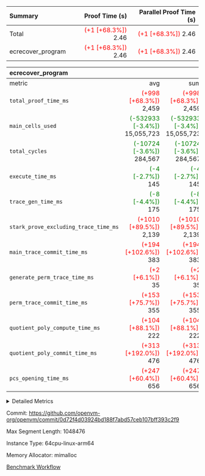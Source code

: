 | Summary | Proof Time (s) | Parallel Proof Time (s) |
|:---|---:|---:|
| Total | <span style='color: red'>(+1 [+68.3%])</span> 2.46 | <span style='color: red'>(+1 [+68.3%])</span> 2.46 |
| ecrecover_program | <span style='color: red'>(+1 [+68.3%])</span> 2.46 | <span style='color: red'>(+1 [+68.3%])</span> 2.46 |


| ecrecover_program |||||
|:---|---:|---:|---:|---:|
|metric|avg|sum|max|min|
| `total_proof_time_ms ` | <span style='color: red'>(+998 [+68.3%])</span> 2,459 | <span style='color: red'>(+998 [+68.3%])</span> 2,459 | <span style='color: red'>(+998 [+68.3%])</span> 2,459 | <span style='color: red'>(+998 [+68.3%])</span> 2,459 |
| `main_cells_used     ` | <span style='color: green'>(-532933 [-3.4%])</span> 15,055,723 | <span style='color: green'>(-532933 [-3.4%])</span> 15,055,723 | <span style='color: green'>(-532933 [-3.4%])</span> 15,055,723 | <span style='color: green'>(-532933 [-3.4%])</span> 15,055,723 |
| `total_cycles        ` | <span style='color: green'>(-10724 [-3.6%])</span> 284,567 | <span style='color: green'>(-10724 [-3.6%])</span> 284,567 | <span style='color: green'>(-10724 [-3.6%])</span> 284,567 | <span style='color: green'>(-10724 [-3.6%])</span> 284,567 |
| `execute_time_ms     ` | <span style='color: green'>(-4 [-2.7%])</span> 145 | <span style='color: green'>(-4 [-2.7%])</span> 145 | <span style='color: green'>(-4 [-2.7%])</span> 145 | <span style='color: green'>(-4 [-2.7%])</span> 145 |
| `trace_gen_time_ms   ` | <span style='color: green'>(-8 [-4.4%])</span> 175 | <span style='color: green'>(-8 [-4.4%])</span> 175 | <span style='color: green'>(-8 [-4.4%])</span> 175 | <span style='color: green'>(-8 [-4.4%])</span> 175 |
| `stark_prove_excluding_trace_time_ms` | <span style='color: red'>(+1010 [+89.5%])</span> 2,139 | <span style='color: red'>(+1010 [+89.5%])</span> 2,139 | <span style='color: red'>(+1010 [+89.5%])</span> 2,139 | <span style='color: red'>(+1010 [+89.5%])</span> 2,139 |
| `main_trace_commit_time_ms` | <span style='color: red'>(+194 [+102.6%])</span> 383 | <span style='color: red'>(+194 [+102.6%])</span> 383 | <span style='color: red'>(+194 [+102.6%])</span> 383 | <span style='color: red'>(+194 [+102.6%])</span> 383 |
| `generate_perm_trace_time_ms` | <span style='color: red'>(+2 [+6.1%])</span> 35 | <span style='color: red'>(+2 [+6.1%])</span> 35 | <span style='color: red'>(+2 [+6.1%])</span> 35 | <span style='color: red'>(+2 [+6.1%])</span> 35 |
| `perm_trace_commit_time_ms` | <span style='color: red'>(+153 [+75.7%])</span> 355 | <span style='color: red'>(+153 [+75.7%])</span> 355 | <span style='color: red'>(+153 [+75.7%])</span> 355 | <span style='color: red'>(+153 [+75.7%])</span> 355 |
| `quotient_poly_compute_time_ms` | <span style='color: red'>(+104 [+88.1%])</span> 222 | <span style='color: red'>(+104 [+88.1%])</span> 222 | <span style='color: red'>(+104 [+88.1%])</span> 222 | <span style='color: red'>(+104 [+88.1%])</span> 222 |
| `quotient_poly_commit_time_ms` | <span style='color: red'>(+313 [+192.0%])</span> 476 | <span style='color: red'>(+313 [+192.0%])</span> 476 | <span style='color: red'>(+313 [+192.0%])</span> 476 | <span style='color: red'>(+313 [+192.0%])</span> 476 |
| `pcs_opening_time_ms ` | <span style='color: red'>(+247 [+60.4%])</span> 656 | <span style='color: red'>(+247 [+60.4%])</span> 656 | <span style='color: red'>(+247 [+60.4%])</span> 656 | <span style='color: red'>(+247 [+60.4%])</span> 656 |



<details>
<summary>Detailed Metrics</summary>

| group | num_segments | keygen_time_ms | commit_exe_time_ms |
| --- | --- | --- | --- |
| ecrecover_program | 1 | 1,153 | 11 | 

| group | air_name | quotient_deg | interactions | constraints |
| --- | --- | --- | --- | --- |
| ecrecover_program | AccessAdapterAir<16> | 4 | 5 | 11 | 
| ecrecover_program | AccessAdapterAir<2> | 4 | 5 | 11 | 
| ecrecover_program | AccessAdapterAir<32> | 4 | 5 | 11 | 
| ecrecover_program | AccessAdapterAir<4> | 4 | 5 | 11 | 
| ecrecover_program | AccessAdapterAir<64> | 4 | 5 | 11 | 
| ecrecover_program | AccessAdapterAir<8> | 4 | 5 | 11 | 
| ecrecover_program | BitwiseOperationLookupAir<8> | 2 | 2 | 4 | 
| ecrecover_program | KeccakVmAir | 4 | 321 | 4,380 | 
| ecrecover_program | MemoryMerkleAir<8> | 4 | 4 | 38 | 
| ecrecover_program | PersistentBoundaryAir<8> | 4 | 3 | 5 | 
| ecrecover_program | PhantomAir | 4 | 3 | 4 | 
| ecrecover_program | Poseidon2PeripheryAir<BabyBearParameters>, 1> | 2 | 1 | 286 | 
| ecrecover_program | ProgramAir | 1 | 1 | 4 | 
| ecrecover_program | RangeTupleCheckerAir<2> | 1 | 1 | 4 | 
| ecrecover_program | Rv32HintStoreAir | 4 | 19 | 21 | 
| ecrecover_program | VariableRangeCheckerAir | 1 | 1 | 4 | 
| ecrecover_program | VmAirWrapper<Rv32BaseAluAdapterAir, BaseAluCoreAir<4, 8> | 4 | 19 | 30 | 
| ecrecover_program | VmAirWrapper<Rv32BaseAluAdapterAir, LessThanCoreAir<4, 8> | 4 | 17 | 35 | 
| ecrecover_program | VmAirWrapper<Rv32BaseAluAdapterAir, ShiftCoreAir<4, 8> | 4 | 23 | 84 | 
| ecrecover_program | VmAirWrapper<Rv32BranchAdapterAir, BranchEqualCoreAir<4> | 4 | 11 | 17 | 
| ecrecover_program | VmAirWrapper<Rv32BranchAdapterAir, BranchLessThanCoreAir<4, 8> | 4 | 13 | 32 | 
| ecrecover_program | VmAirWrapper<Rv32CondRdWriteAdapterAir, Rv32JalLuiCoreAir> | 4 | 10 | 15 | 
| ecrecover_program | VmAirWrapper<Rv32IsEqualModAdapterAir<2, 1, 32, 32>, ModularIsEqualCoreAir<32, 4, 8> | 4 | 25 | 217 | 
| ecrecover_program | VmAirWrapper<Rv32JalrAdapterAir, Rv32JalrCoreAir> | 4 | 16 | 16 | 
| ecrecover_program | VmAirWrapper<Rv32LoadStoreAdapterAir, LoadSignExtendCoreAir<4, 8> | 4 | 18 | 21 | 
| ecrecover_program | VmAirWrapper<Rv32LoadStoreAdapterAir, LoadStoreCoreAir<4> | 4 | 17 | 27 | 
| ecrecover_program | VmAirWrapper<Rv32MultAdapterAir, DivRemCoreAir<4, 8> | 4 | 25 | 72 | 
| ecrecover_program | VmAirWrapper<Rv32MultAdapterAir, MulHCoreAir<4, 8> | 4 | 24 | 23 | 
| ecrecover_program | VmAirWrapper<Rv32MultAdapterAir, MultiplicationCoreAir<4, 8> | 4 | 19 | 13 | 
| ecrecover_program | VmAirWrapper<Rv32RdWriteAdapterAir, Rv32AuipcCoreAir> | 4 | 11 | 12 | 
| ecrecover_program | VmAirWrapper<Rv32VecHeapAdapterAir<1, 2, 2, 32, 32>, FieldExpressionCoreAir> | 4 | 411 | 378 | 
| ecrecover_program | VmAirWrapper<Rv32VecHeapAdapterAir<2, 1, 1, 32, 32>, FieldExpressionCoreAir> | 4 | 156 | 150 | 
| ecrecover_program | VmAirWrapper<Rv32VecHeapAdapterAir<2, 2, 2, 32, 32>, FieldExpressionCoreAir> | 4 | 422 | 351 | 
| ecrecover_program | VmConnectorAir | 4 | 3 | 8 | 

| group | air_name | segment | rows | prep_cols | perm_cols | main_cols | cells |
| --- | --- | --- | --- | --- | --- | --- | --- |
| ecrecover_program | AccessAdapterAir<16> | 0 | 16,384 |  | 12 | 25 | 606,208 | 
| ecrecover_program | AccessAdapterAir<2> | 0 | 256 |  | 12 | 11 | 5,888 | 
| ecrecover_program | AccessAdapterAir<32> | 0 | 8,192 |  | 12 | 41 | 434,176 | 
| ecrecover_program | AccessAdapterAir<4> | 0 | 128 |  | 12 | 13 | 3,200 | 
| ecrecover_program | AccessAdapterAir<8> | 0 | 32,768 |  | 12 | 17 | 950,272 | 
| ecrecover_program | BitwiseOperationLookupAir<8> | 0 | 65,536 | 3 | 8 | 2 | 655,360 | 
| ecrecover_program | KeccakVmAir | 0 | 128 |  | 532 | 3,163 | 472,960 | 
| ecrecover_program | MemoryMerkleAir<8> | 0 | 4,096 |  | 12 | 32 | 180,224 | 
| ecrecover_program | PersistentBoundaryAir<8> | 0 | 4,096 |  | 8 | 20 | 114,688 | 
| ecrecover_program | PhantomAir | 0 | 64 |  | 8 | 6 | 896 | 
| ecrecover_program | Poseidon2PeripheryAir<BabyBearParameters>, 1> | 0 | 4,096 |  | 8 | 300 | 1,261,568 | 
| ecrecover_program | ProgramAir | 0 | 16,384 |  | 8 | 10 | 294,912 | 
| ecrecover_program | RangeTupleCheckerAir<2> | 0 | 524,288 | 2 | 8 | 1 | 4,718,592 | 
| ecrecover_program | Rv32HintStoreAir | 0 | 256 |  | 24 | 32 | 14,336 | 
| ecrecover_program | VariableRangeCheckerAir | 0 | 262,144 | 2 | 8 | 1 | 2,359,296 | 
| ecrecover_program | VmAirWrapper<Rv32BaseAluAdapterAir, BaseAluCoreAir<4, 8> | 0 | 131,072 |  | 28 | 36 | 8,388,608 | 
| ecrecover_program | VmAirWrapper<Rv32BaseAluAdapterAir, LessThanCoreAir<4, 8> | 0 | 2,048 |  | 24 | 37 | 124,928 | 
| ecrecover_program | VmAirWrapper<Rv32BaseAluAdapterAir, ShiftCoreAir<4, 8> | 0 | 16,384 |  | 28 | 53 | 1,327,104 | 
| ecrecover_program | VmAirWrapper<Rv32BranchAdapterAir, BranchEqualCoreAir<4> | 0 | 16,384 |  | 16 | 26 | 688,128 | 
| ecrecover_program | VmAirWrapper<Rv32BranchAdapterAir, BranchLessThanCoreAir<4, 8> | 0 | 32,768 |  | 20 | 32 | 1,703,936 | 
| ecrecover_program | VmAirWrapper<Rv32CondRdWriteAdapterAir, Rv32JalLuiCoreAir> | 0 | 8,192 |  | 16 | 18 | 278,528 | 
| ecrecover_program | VmAirWrapper<Rv32IsEqualModAdapterAir<2, 1, 32, 32>, ModularIsEqualCoreAir<32, 4, 8> | 0 | 4,096 |  | 32 | 166 | 811,008 | 
| ecrecover_program | VmAirWrapper<Rv32JalrAdapterAir, Rv32JalrCoreAir> | 0 | 8,192 |  | 20 | 28 | 393,216 | 
| ecrecover_program | VmAirWrapper<Rv32LoadStoreAdapterAir, LoadSignExtendCoreAir<4, 8> | 0 | 4,096 |  | 28 | 35 | 258,048 | 
| ecrecover_program | VmAirWrapper<Rv32LoadStoreAdapterAir, LoadStoreCoreAir<4> | 0 | 131,072 |  | 28 | 40 | 8,912,896 | 
| ecrecover_program | VmAirWrapper<Rv32MultAdapterAir, MulHCoreAir<4, 8> | 0 | 8 |  | 40 | 39 | 632 | 
| ecrecover_program | VmAirWrapper<Rv32MultAdapterAir, MultiplicationCoreAir<4, 8> | 0 | 4,096 |  | 28 | 31 | 241,664 | 
| ecrecover_program | VmAirWrapper<Rv32RdWriteAdapterAir, Rv32AuipcCoreAir> | 0 | 4,096 |  | 16 | 21 | 151,552 | 
| ecrecover_program | VmAirWrapper<Rv32VecHeapAdapterAir<1, 2, 2, 32, 32>, FieldExpressionCoreAir> | 0 | 2,048 |  | 416 | 543 | 1,964,032 | 
| ecrecover_program | VmAirWrapper<Rv32VecHeapAdapterAir<2, 1, 1, 32, 32>, FieldExpressionCoreAir> | 0 | 32 |  | 160 | 261 | 13,472 | 
| ecrecover_program | VmAirWrapper<Rv32VecHeapAdapterAir<2, 2, 2, 32, 32>, FieldExpressionCoreAir> | 0 | 1,024 |  | 428 | 619 | 1,072,128 | 
| ecrecover_program | VmConnectorAir | 0 | 2 | 1 | 8 | 4 | 24 | 

| group | segment | trace_gen_time_ms | total_proof_time_ms | total_cycles | total_cells | stark_prove_excluding_trace_time_ms | quotient_poly_compute_time_ms | quotient_poly_commit_time_ms | perm_trace_commit_time_ms | pcs_opening_time_ms | main_trace_commit_time_ms | main_cells_used | generate_perm_trace_time_ms | execute_time_ms |
| --- | --- | --- | --- | --- | --- | --- | --- | --- | --- | --- | --- | --- | --- | --- |
| ecrecover_program | 0 | 175 | 2,459 | 284,567 | 38,417,467 | 2,139 | 222 | 476 | 355 | 656 | 383 | 15,055,723 | 35 | 145 | 

</details>


Commit: https://github.com/openvm-org/openvm/commit/0d72f4d03924bd188f7abd57ceb107bff393c2f9

Max Segment Length: 1048476

Instance Type: 64cpu-linux-arm64

Memory Allocator: mimalloc

[Benchmark Workflow](https://github.com/openvm-org/openvm/actions/runs/13908158748)
